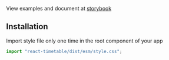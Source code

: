 View examples and document at [storybook](https://react-timetable.vercel.app)

## Installation

Import style file only one time in the root component of your app
```jsx
import "react-timetable/dist/esm/style.css";

```
